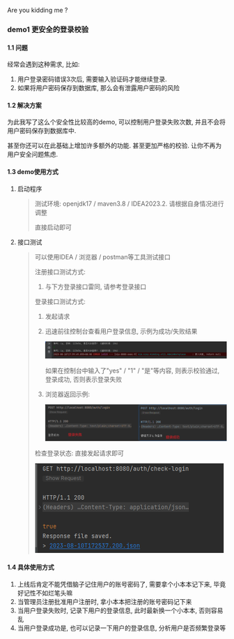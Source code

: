 Are you kidding me ? 

### demo1 更安全的登录校验

#### 1.1 问题

经常会遇到这种需求, 比如: 
1. 用户登录密码错误3次后, 需要输入验证码才能继续登录.
2. 如果将用户密码保存到数据库, 那么会有泄露用户密码的风险

#### 1.2 解决方案

为此我写了这么个安全性比较高的demo, 可以控制用户登录失败次数, 并且不会将用户密码保存到数据库中.

甚至你还可以在此基础上增加许多额外的功能. 甚至更加严格的校验. 让你不再为用户安全问题焦虑. 

#### 1.3 demo使用方式

1. 启动程序

   > 测试环境: openjdk17 / maven3.8 / IDEA2023.2. 请根据自身情况进行调整
   >
   > 直接启动即可

2. 接口测试

   > 可以使用IDEA / 浏览器 / postman等工具测试接口
   >
   > 注册接口测试方式: 
   >
   > 1. 与下方登录接口雷同, 请参考登录接口
   >
   > 登录接口测试方式: 
   >
   > 1. 发起请求
   >
   > 2. 迅速前往控制台查看用户登录信息, 示例为成功/失败结果
   >
   >    ![image-20230810180020061](https://raw.githubusercontent.com/ly-chn/tuchuang/main/img/202308101800166.png)
   >
   >    如果在控制台中输入了"yes" / "1" / "是"等内容, 则表示校验通过, 登录成功, 否则表示登录失败
   >
   > 3. 浏览器返回示例: 
   >
   >    ![image-20230810180344792](https://raw.githubusercontent.com/ly-chn/tuchuang/main/img/202308101803832.png)
   >
   > 检查登录状态: 直接发起请求即可
   >
   > ![image-20230810180400655](https://raw.githubusercontent.com/ly-chn/tuchuang/main/img/202308101804687.png)

#### 1.4 具体使用方式

1. 上线后肯定不能凭借脑子记住用户的账号密码了, 需要拿个小本本记下来, 毕竟好记性不如烂笔头嘛
2. 当管理员注册批准用户注册时, 拿小本本把注册的账号密码记下来
3. 当用户登录失败时, 记录下用户的登录信息, 此时最新换一个小本本, 否则容易乱
4. 当用户登录成功是, 也可以记录一下用户的登录信息, 分析用户是否频繁登录等

